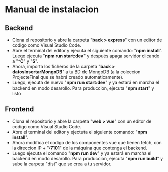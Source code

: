 # Manual de instalacion

## Backend

- Clona el repositorio y abre la carpeta "**back > express**" con un editor de codigo como Visual Studio Code.
- Abre el terminal del editor y ejecuta el siguiente comando: "**npm install**". Luego ejecuta "**npm run start:dev**" y después apaga servidor clicando a "**^C**" y "**S**".
- Ahora, importa los ficheros de la carpeta "**back > datosInsertarMongoDB**" a tu BD de MongoDB (a la coleccion ProjecteFinal que se habrá creado automaticamente).
- Luego, ejecuta de nuevo "**npm run start:dev**" y ya estará en marcha el backend en modo desarollo. Para produccion, ejecuta "**npm start**" y listo

## Frontend

- Clona el repositorio y abre la carpeta "**web > vue**" con un editor de codigo como Visual Studio Code.
- Abre el terminal del editor y ejectuta el siguiente comando: "**npm install**".
- Ahora modifica el codigo de los componentes vue que tienen fetch, con la direccion IP + "**:7101**" de la máquina que contenga el backend.
- Luego ejecuta el comando "**npm run dev**" y ya estará en marcha el backend en modo desarollo. Para produccion, ejecuta "**npm run build**" y sube la carpeta "dist" que se crea a tu servidor.
